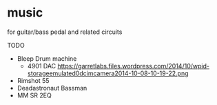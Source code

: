 # music
for guitar/bass pedal and related circuits

TODO
- Bleep Drum machine
    - 4901 DAC https://garretlabs.files.wordpress.com/2014/10/wpid-storageemulated0dcimcamera2014-10-08-10-19-22.png
- Rimshot 55
- Deadastronaut Bassman
- MM SR 2EQ
  
